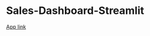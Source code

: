 # Sales-Dashboard-Streamlit 

[App link](https://anishchougule-sales-dashboard-streamlit-app-s6vi8b.streamlit.app)